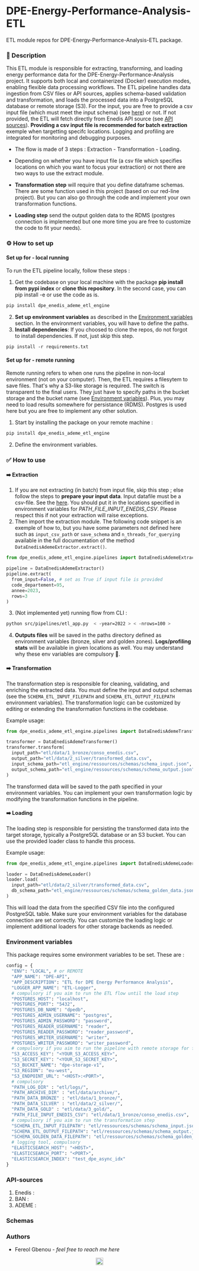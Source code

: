# DPE-Energy-Performance-Analysis-ETL
ETL module repos for DPE-Energy-Performance-Analysis-ETL package.

### 📃 Description

This ETL module is responsible for extracting, transforming, and loading energy performance data for the DPE-Energy-Performance-Analysis project. It supports both local and containerized (Docker) execution modes, enabling flexible data processing workflows. The ETL pipeline handles data ingestion from CSV files or API sources, applies schema-based validation and transformation, and loads the processed data into a PostgreSQL database or remote storage (S3). For the input, you are free to provide a csv input file (which must meet the input schema) (see [here](input_schema.placeholder)) or not. If not provided, the ETL will fetch directly from Enedis API source (see [API sources](#API-sources)). **Providing a csv input file is recommended for batch extraction** exemple when targetting specifc locations. Logging and profiling are integrated for monitoring and debugging purposes.

- The flow is made of 3 steps : Extraction - Transformation - Loading.

- Depending on whether you have input file (a csv file which specifies locations on which you want to focus your extraction) or not there are two ways to use the extract module.  

- **Transformation step** will require that you define dataframe schemas. There are some function used in this project (based on our red-line project). But you can also go through the code and implement your own transformation functions.

- **Loading step** send the output golden data to the RDMS (postgres connection is implemented but one more time you are free to customize the code to fit your needs).


### ⚙️ How to set up 

#### Set up for - local running
  To run the ETL pipeline locally, follow these steps :
1. Get the codebase on your local machine with the package **pip install from pypi index** or **clone this repository**. In the second case, you can pip install -e or use the code as is.
  ````bash
  pip install dpe_enedis_ademe_etl_engine
  ````
2. **Set up environment variables** as described in the [Environment variables](#environment-variables) section. In the environment variables, you will have to define the paths.
3. **Install dependencies**:
  If you choosed to clone the repos, do not forgot to install dependencies. If not, just skip this step.
  ```
  pip install -r requirements.txt
  ```
#### Set up for - remote running
  Remote running refers to when one runs the pipeline in non-local environment (not on your computer). Then, the ETL requires a filesytem to save files. That's why a S3-like storage is required. The switch is transparent to the final users. They just have to specify paths in the bucket storage and the bucket name (see [Environment variables](#environment-variables)). Plus, you may need to load results somewhere for persistance (RDMS). Postgres is used here but you are free to implement any other solution.  

1. Start by installing the package on your remote machine :
  ````bash
  pip install dpe_enedis_ademe_etl_engine
  ````
2. Define the environment variables.

### ✅ How to use

#### ➡️ Extraction 
1. If you are not extracting (in batch) from input file, skip this step ; else follow the steps to **prepare your input data**. Input datafile must be a csv-file. See the [here](input_schema.placeholder). You should put it in the locations specified in environment variables for *PATH_FILE_INPUT_ENEDIS_CSV*. Please respect this if not your extraction will raise exceptions.
2. Then import the extraction module. The following code snippet is an exemple of how to, but you have some parameters not defined here such as `input_csv_path` or `save_schema` and `n_threads_for_querying` available in the full documentation of the method `DataEnedisAdemeExtractor.extract()`.
  ```python
  from dpe_enedis_ademe_etl_engine.pipelines import DataEnedisAdemeExtractor

  pipeline = DataEnedisAdemeExtractor()
  pipeline.extract(
    from_input=False, # set as True if input file is provided
    code_departement=95, 
    annee=2023, 
    rows=3
  )
  ```

3. (Not implemented yet) running flow from CLI :
  ```bash
  python src/pipelines/etl_app.py  < -year=2022 > < -nrows=100 >
  ```

4. **Outputs files** will be saved in the paths directory defined as environment variables (bronze, silver and golden zones). **Logs/profiling stats** will be available in given locations as well. You may understand why these env variables are compulsory 🧏.

#### ➡️ Transformation
The transformation step is responsible for cleaning, validating, and enriching the extracted data. You must define the input and output schemas (see the `SCHEMA_ETL_INPUT_FILEPATH` and `SCHEMA_ETL_OUTPUT_FILEPATH` environment variables). The transformation logic can be customized by editing or extending the transformation functions in the codebase.

Example usage:
```python
from dpe_enedis_ademe_etl_engine.pipelines import DataEnedisAdemeTransformer

transformer = DataEnedisAdemeTransformer()
transformer.transform(
  input_path="etl/data/1_bronze/conso_enedis.csv",
  output_path="etl/data/2_silver/transformed_data.csv",
  input_schema_path="etl_engine/ressources/schemas/schema_input.json",
  output_schema_path="etl_engine/ressources/schemas/schema_output.json"
)
```
The transformed data will be saved to the path specified in your environment variables. You can implement your own transformation logic by modifying the transformation functions in the pipeline.

#### ➡️ Loading
The loading step is responsible for persisting the transformed data into the target storage, typically a PostgreSQL database or an S3 bucket. You can use the provided loader class to handle this process.

Example usage:
```python
from dpe_enedis_ademe_etl_engine.pipelines import DataEnedisAdemeLoader

loader = DataEnedisAdemeLoader()
loader.load(
  input_path="etl/data/2_silver/transformed_data.csv",
  db_schema_path="etl_engine/ressources/schemas/schema_golden_data.json"
)
```
This will load the data from the specified CSV file into the configured PostgreSQL table. Make sure your environment variables for the database connection are set correctly. You can customize the loading logic or implement additional loaders for other storage backends as needed.

### Environment variables

This package requires some environment variables to be set. These are :

````python
config = {
  "ENV": "LOCAL", # or REMOTE
  "APP_NAME": "DPE-API",
  "APP_DESCRIPTION": "ETL for DPE Energy Performance Analysis",
  "LOGGER_APP_NAME": "ETL-Logger",
  # compulsory if you aim to run the ETL flow until the load step
  "POSTGRES_HOST": "localhost",
  "POSTGRES_PORT": "5432",
  "POSTGRES_DB_NAME": "dpedb",
  "POSTGRES_ADMIN_USERNAME": "postgres",
  "POSTGRES_ADMIN_PASSWORD": "password",
  "POSTGRES_READER_USERNAME": "reader",
  "POSTGRES_READER_PASSWORD": "reader_password",
  "POSTGRES_WRITER_USERNAME": "writer",
  "POSTGRES_WRITER_PASSWORD": "writer_password",
  # compulsory if you aim to run the pipeline with remote storage for files
  "S3_ACCESS_KEY": "<YOUR_S3_ACCESS_KEY>",
  "S3_SECRET_KEY": "<YOUR_S3_SECRET_KEY>",
  "S3_BUCKET_NAME": "dpe-storage-v1",
  "S3_REGION": "eu-west",
  "S3_ENDPOINT_URL": "<HOST>:<PORT>",
  # compulsory
  "PATH_LOG_DIR" : "etl/logs/",
  "PATH_ARCHIVE_DIR" : "etl/data/archive/",
  "PATH_DATA_BRONZE" : "etl/data/1_bronze/",
  "PATH_DATA_SILVER" : "etl/data/2_silver/",
  "PATH_DATA_GOLD" : "etl/data/3_gold/",
  "PATH_FILE_INPUT_ENEDIS_CSV": "etl/data/1_bronze/conso_enedis.csv",
  # compulsory if you aim to run the transformation step
  "SCHEMA_ETL_INPUT_FILEPATH": "etl/ressources/schemas/schema_input.json",
  "SCHEMA_ETL_OUTPUT_FILEPATH": "etl/ressources/schemas/schema_output.json",
  "SCHEMA_GOLDEN_DATA_FILEPATH": "etl/ressources/schemas/schema_golden_data.json",
  # logging tool, compulsory
  "ELASTICSEARCH_HOST": "<HOST>",
  "ELASTICSEARCH_PORT": "<PORT>",
  "ELASTICSEARCH_INDEX": "test_dpe_async_idx"
}
````

### API-sources
1. Enedis : 
2. BAN : 
3. ADEME : 

### Schemas

### Authors 
- Fereol Gbenou - *feel free to reach me here*
<p align="center">
  <a href="https://www.linkedin.com/in/fereol-gbenou/" target="_blank">
    <img align="center" alt="LinkedIn" height="20" src="https://raw.githubusercontent.com/rahuldkjain/github-profile-readme-generator/master/src/images/icons/Social/linked-in-alt.svg" width="20"/>
  </a>
</p>